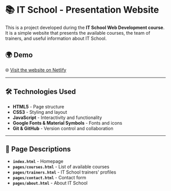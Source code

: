 
# 📚 IT School - Presentation Website  

This is a project developed during the **IT School Web Development course**. It is a simple website that presents the available courses, the team of trainers, and useful information about IT School.

## 🌍 Demo
🌐  [Visit the website on Netlify](https://it-school-website-copy-23.netlify.app/)

---

## 🛠️ Technologies Used
- **HTML5** - Page structure
- **CSS3** - Styling and layout
- **JavaScript** - Interactivity and functionality
- **Google Fonts & Material Symbols** - Fonts and icons
- **Git & GitHub** - Version control and collaboration

---

## 📖 Page Descriptions
- **`index.html`** - Homepage
- **`pages/courses.html`** - List of available courses
- **`pages/trainers.html`** - IT School trainers' profiles
- **`pages/contact.html`** - Contact form
- **`pages/about.html`** - About IT School

